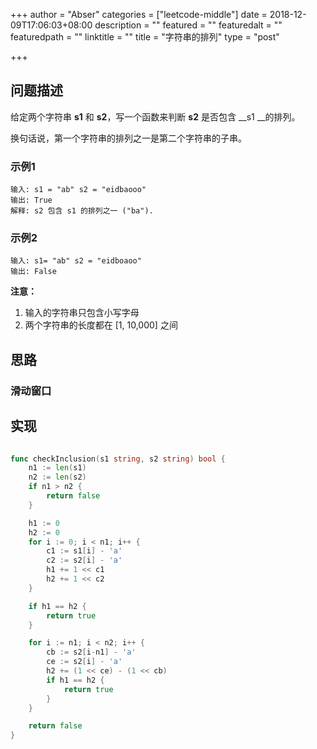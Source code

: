 +++
author = "Abser"
categories = ["leetcode-middle"]
date = 2018-12-09T17:06:03+08:00
description = ""
featured = ""
featuredalt = ""
featuredpath = ""
linktitle = ""
title = "字符串的排列"
type = "post"

+++

## 问题描述

给定两个字符串 __s1__ 和 __s2__，写一个函数来判断 __s2__ 是否包含 __s1 __的排列。

换句话说，第一个字符串的排列之一是第二个字符串的子串。

### __示例1__
```
输入: s1 = "ab" s2 = "eidbaooo"
输出: True
解释: s2 包含 s1 的排列之一 ("ba").
```

### __示例2__
```
输入: s1= "ab" s2 = "eidboaoo"
输出: False
```


__注意：__

1. 输入的字符串只包含小写字母
2. 两个字符串的长度都在 [1, 10,000] 之间


## 思路
### 滑动窗口
## 实现
```go

func checkInclusion(s1 string, s2 string) bool {
	n1 := len(s1)
	n2 := len(s2)
	if n1 > n2 {
		return false
	}

	h1 := 0
	h2 := 0
	for i := 0; i < n1; i++ {
		c1 := s1[i] - 'a'
		c2 := s2[i] - 'a'
		h1 += 1 << c1
		h2 += 1 << c2
	}

	if h1 == h2 {
		return true
	}

	for i := n1; i < n2; i++ {
		cb := s2[i-n1] - 'a'
		ce := s2[i] - 'a'
		h2 += (1 << ce) - (1 << cb)
		if h1 == h2 {
			return true
		}
	}

	return false
}

```
### 

